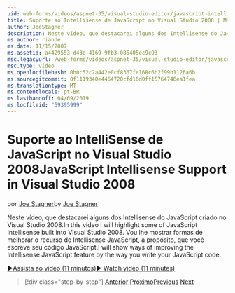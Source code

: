 ```yaml
---
uid: web-forms/videos/aspnet-35/visual-studio-editor/javascript-intellisense-support-in-visual-studio-2008
title: Suporte ao Intellisense de JavaScript no Visual Studio 2008 | Microsoft Docs
author: JoeStagner
description: Neste vídeo, que destacarei alguns dos Intellisense do JavaScript criado no Visual Studio 2008. Vou mostrar formas de melhorar o Intellisense JavaScript featu...
ms.author: riande
ms.date: 11/15/2007
ms.assetid: a4429553-d43e-4169-9fb3-086405ec9c93
msc.legacyurl: /web-forms/videos/aspnet-35/visual-studio-editor/javascript-intellisense-support-in-visual-studio-2008
msc.type: video
ms.openlocfilehash: 0b0c52c2a442e0cf8367fe168c6b2f99b1126a6b
ms.sourcegitcommit: 0f1119340e4464720cfd16d0ff15764746ea1fea
ms.translationtype: MT
ms.contentlocale: pt-BR
ms.lasthandoff: 04/09/2019
ms.locfileid: "59395999"
---
```

# <a name="javascript-intellisense-support-in-visual-studio-2008"></a><span data-ttu-id="7b44c-104">Suporte ao IntelliSense de JavaScript no Visual Studio 2008</span><span class="sxs-lookup"><span data-stu-id="7b44c-104">JavaScript Intellisense Support in Visual Studio 2008</span></span>

<span data-ttu-id="7b44c-105">por [Joe Stagner](https://github.com/JoeStagner)</span><span class="sxs-lookup"><span data-stu-id="7b44c-105">by [Joe Stagner](https://github.com/JoeStagner)</span></span>

<span data-ttu-id="7b44c-106">Neste vídeo, que destacarei alguns dos Intellisense do JavaScript criado no Visual Studio 2008.</span><span class="sxs-lookup"><span data-stu-id="7b44c-106">In this video I will highlight some of JavaScript Intellisense built into Visual Studio 2008.</span></span> <span data-ttu-id="7b44c-107">Vou lhe mostrar formas de melhorar o recurso de Intellisense JavaScript, a propósito, que você escreve seu código JavaScript.</span><span class="sxs-lookup"><span data-stu-id="7b44c-107">I will show ways of improving the Intellisense JavaScript feature by the way you write your JavaScript code.</span></span>

[<span data-ttu-id="7b44c-108">&#9654;Assista ao vídeo (11 minutos)</span><span class="sxs-lookup"><span data-stu-id="7b44c-108">&#9654; Watch video (11 minutes)</span></span>](https://channel9.msdn.com/Blogs/ASP-NET-Site-Videos/javascript-intellisense-support-in-visual-studio-2008)

> [!div class="step-by-step"]
> <span data-ttu-id="7b44c-109">[Anterior](new-designer-support-in-visual-studio-2008.md)
> [Próximo](javascript-debugging-in-visual-studio-2008.md)</span><span class="sxs-lookup"><span data-stu-id="7b44c-109">[Previous](new-designer-support-in-visual-studio-2008.md)
[Next](javascript-debugging-in-visual-studio-2008.md)</span></span>
